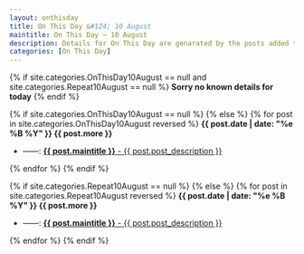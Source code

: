 ```yaml
---
layout: onthisday
title: On This Day &#124; 10 August
maintitle: On This Day — 10 August
description: Details for On This Day are genarated by the posts added to the website so the content is subject to changes/updates over time.
categories: [On This Day]
---
```


{% if site.categories.OnThisDay10August == null and site.categories.Repeat10August == null %}
<strong>Sorry no known details for today</strong>
{% endif %}

{% if site.categories.OnThisDay10August == null %}
{% else %}
{% for post in site.categories.OnThisDay10August reversed %}
<strong>{{ post.date | date: "%e %B %Y" }} {{ post.more }}</strong>
<ul>
<li> ——: <a href="{{ post.url }}"><strong>{{ post.maintitle }}</strong> - {{ post.post_description }}</a></li>
</ul>
{% endfor %}
{% endif %}

{% if site.categories.Repeat10August == null %}
{% else %}
{% for post in site.categories.Repeat10August reversed %}
<strong>{{ post.date | date: "%e %B %Y" }} {{ post.more }}</strong>
<ul>
<li> ——: <a href="{{ post.url }}"><strong>{{ post.maintitle }}</strong> - {{ post.post_description }}</a></li>
</ul>
{% endfor %}
{% endif %}
